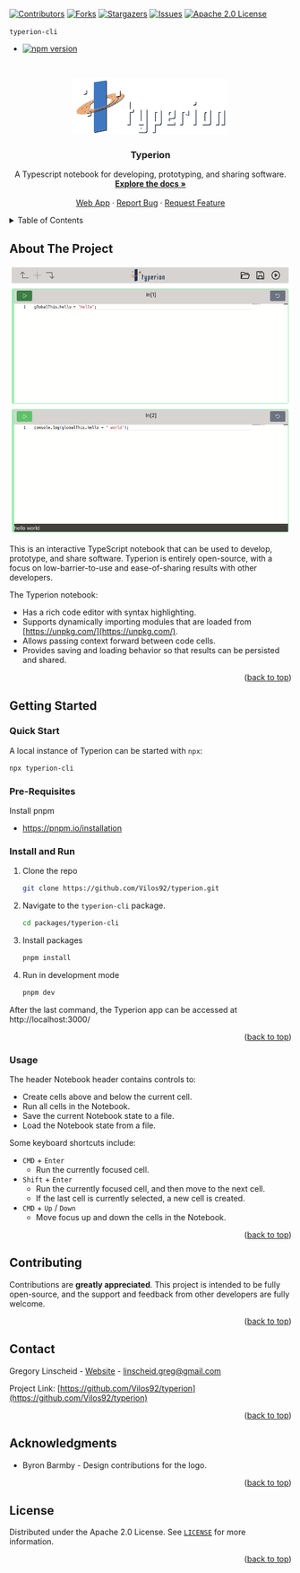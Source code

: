 <a name="readme-top"></a>

<!-- PROJECT SHIELDS -->

[![Contributors][contributors-shield]][contributors-url]
[![Forks][forks-shield]][forks-url]
[![Stargazers][stars-shield]][stars-url]
[![Issues][issues-shield]][issues-url]
[![Apache 2.0 License][license-shield]][license-url]

<!-- NPM BADGES -->

`typerion-cli`

<ul>
  <li><a href="https://badge.fury.io/js/typerion-cli"><img src="https://badge.fury.io/js/typerion-cli.svg" alt="npm version" height="18"></a></li>
</ul>

<!-- PROJECT LOGO -->
<br />
<p align="center">
  <a href="https://github.com/Vilos92/typerion">
    <picture>
      <source media="(prefers-color-scheme: dark)" srcset="../../images/typerionLogoMarkDark.svg">
      <img src="../../images/typerionLogoMarkDark.svg" alt="Logo" height="100">
    </picture>
  </a>
</p>

<h3 align="center">Typerion</h3>

<p align="center">
  A Typescript notebook for developing, prototyping, and sharing software.
  <br />
  <a href="https://github.com/Vilos92/typerion"><strong>Explore the docs »</strong></a>
  <br />
  <br />
  <a href="https://typerion.dev">Web App</a>
  ·
  <a href="https://github.com/Vilos92/typerion/issues">Report Bug</a>
  ·
  <a href="https://github.com/Vilos92/typerion/issues">Request Feature</a>
</p>

<!-- TABLE OF CONTENTS -->
<details>
  <summary>Table of Contents</summary>
  <ol>
    <li>
      <a href="#about-the-project">About The Project</a>
    </li>
    <li>
      <a href="#getting-started">Getting Started</a>
      <ul>
        <li><a href="#pre-requisites">Pre-requisites</a></li>
        <li><a href="#install-and-run">Install and Run</a></li>
      </ul>
    </li>
    <li><a href="#usage">Usage</a></li>
    <li><a href="#contributing">Contributing</a></li>
    <li><a href="#contact">Contact</a></li>
    <li><a href="#acknowledgments">Acknowledgments</a></li>
    <li><a href="#license">License</a></li>
  </ol>
</details>

<!-- ABOUT THE PROJECT -->

## About The Project

<p align="center">
  <picture>
    <source media="(prefers-color-scheme: dark)" srcset="../../images/screenshotDark.png">
    <img src="../../images/screenshot.png" alt="Typerion Screen Shot" height="480">
  </picture>
</p>

This is an interactive TypeScript notebook that can be used to develop, prototype, and share software. Typerion is entirely open-source, with a focus on low-barrier-to-use and ease-of-sharing results with other developers.

The Typerion notebook:

- Has a rich code editor with syntax highlighting.
- Supports dynamically importing modules that are loaded from [https://unpkg.com/](https://unpkg.com/).
- Allows passing context forward between code cells.
- Provides saving and loading behavior so that results can be persisted and shared.

<p align="right">(<a href="#readme-top">back to top</a>)</p>

<!-- GETTING STARTED -->

## Getting Started

### Quick Start

A local instance of Typerion can be started with `npx`:

```sh
npx typerion-cli
```

### Pre-Requisites

Install pnpm

- https://pnpm.io/installation

### Install and Run

1. Clone the repo
   ```sh
   git clone https://github.com/Vilos92/typerion.git
   ```
2. Navigate to the `typerion-cli` package.
   ```sh
   cd packages/typerion-cli
   ```
3. Install packages
   ```sh
   pnpm install
   ```
4. Run in development mode
   ```sh
   pnpm dev
   ```

After the last command, the Typerion app can be accessed at http://localhost:3000/

<p align="right">(<a href="#readme-top">back to top</a>)</p>

<!-- USAGE EXAMPLES -->

### Usage

The header Notebook header contains controls to:

- Create cells above and below the current cell.
- Run all cells in the Notebook.
- Save the current Notebook state to a file.
- Load the Notebook state from a file.

Some keyboard shortcuts include:

- `CMD` + `Enter`
  - Run the currently focused cell.
- `Shift` + `Enter`
  - Run the currently focused cell, and then move to the next cell.
  - If the last cell is currently selected, a new cell is created.
- `CMD` + `Up` / `Down`
  - Move focus up and down the cells in the Notebook.

<p align="right">(<a href="#readme-top">back to top</a>)</p>

<!-- CONTRIBUTING -->

## Contributing

Contributions are **greatly appreciated**. This project is intended to be fully open-source, and the support and feedback from other developers are fully welcome.

<p align="right">(<a href="#readme-top">back to top</a>)</p>

<!-- CONTACT -->

## Contact

Gregory Linscheid - [Website](https://greglinscheid.com) - linscheid.greg@gmail.com

Project Link: [https://github.com/Vilos92/typerion](https://github.com/Vilos92/typerion)

<p align="right">(<a href="#readme-top">back to top</a>)</p>

<!-- ACKNOWLEDGMENTS -->

## Acknowledgments

- Byron Barmby - Design contributions for the logo.

<p align="right">(<a href="#readme-top">back to top</a>)</p>

<!-- LICENSE -->

## License

Distributed under the Apache 2.0 License. See [`LICENSE`][license-url] for more information.

<p align="right">(<a href="#readme-top">back to top</a>)</p>

<!-- MARKDOWN LINKS & IMAGES -->
<!-- https://www.markdownguide.org/basic-syntax/#reference-style-links -->

[contributors-shield]: https://img.shields.io/github/contributors/Vilos92/typerion.svg?style=for-the-badge
[contributors-url]: https://github.com/Vilos92/typerion/graphs/contributors
[forks-shield]: https://img.shields.io/github/forks/Vilos92/typerion.svg?style=for-the-badge
[forks-url]: https://github.com/Vilos92/typerion/network/members
[stars-shield]: https://img.shields.io/github/stars/Vilos92/typerion.svg?style=for-the-badge
[stars-url]: https://github.com/Vilos92/typerion/stargazers
[issues-shield]: https://img.shields.io/github/issues/Vilos92/typerion.svg?style=for-the-badge
[issues-url]: https://github.com/Vilos92/typerion/issues
[license-shield]: https://img.shields.io/github/license/Vilos92/typerion.svg?style=for-the-badge
[license-url]: https://github.com/Vilos92/typerion/blob/master/LICENSE
